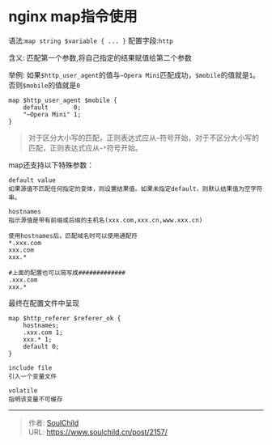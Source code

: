 # nginx map指令使用

<!--more-->
语法:`map string $variable { ... }`
配置字段:`http`

含义: 匹配第一个参数,将自己指定的结果赋值给第二个参数

举例:
如果`$http_user_agent`的值与`~Opera Mini`匹配成功，`$mobile`的值就是`1`。否则`$mobile`的值就是`0`
```
map $http_user_agent $mobile {
    default       0;
    "~Opera Mini" 1;
}
```
> 对于区分大小写的匹配，正则表达式应从`~`符号开始，对于不区分大小写的匹配，正则表达式应从`~*`符号开始。


map还支持以下特殊参数：
```
default value
如果源值不匹配任何指定的变体，则设置结果值。如果未指定default，则默认结果值为空字符串。
```

```
hostnames
指示源值是带有前缀或后缀的主机名(xxx.com,xxx.cn,www.xxx.cn)

使用hostnames后，匹配域名时可以使用通配符
*.xxx.com
xxx.com
xxx.*

#上面的配置也可以简写成#############
.xxx.com
xxx.*
```
最终在配置文件中呈现
```
map $http_referer $referer_ok {
    hostnames;
    .xxx.com 1;
    xxx.* 1;
    default 0;
}
```


```
include file
引入一个变量文件
```

```
volatile
指明该变量不可缓存
```


---

> 作者: [SoulChild](https://www.soulchild.cn)  
> URL: https://www.soulchild.cn/post/2157/  

